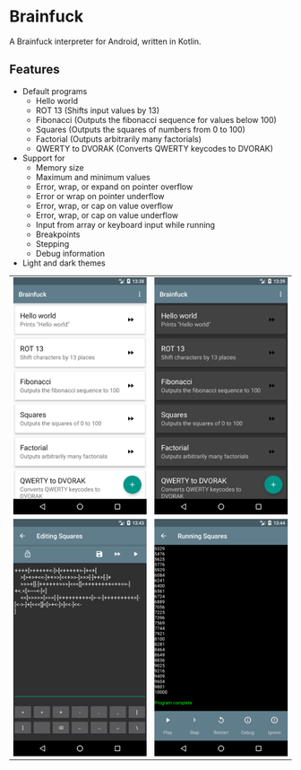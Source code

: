 # Brainfuck

A Brainfuck interpreter for Android, written in Kotlin.

## Features

- Default programs
	- Hello world
	- ROT 13 (Shifts input values by 13)
	- Fibonacci (Outputs the fibonacci sequence for values below 100)
	- Squares (Outputs the squares of numbers from 0 to 100)
	- Factorial (Outputs arbitrarily many factorials)
	- QWERTY to DVORAK (Converts QWERTY keycodes to DVORAK)
- Support for
	- Memory size
	- Maximum and minimum values
	- Error, wrap, or expand on pointer overflow
	- Error or wrap on pointer underflow
	- Error, wrap, or cap on value overflow
	- Error, wrap, or cap on value underflow
	- Input from array or keyboard input while running
	- Breakpoints 
	- Stepping
	- Debug information
- Light and dark themes	

| | |
| --- | --- |
| ![Main](./screenshots/home.png) | ![Main_dark](./screenshots/home_dark.png) |
| ![Editor](./screenshots/editor.png) | ![Runner](./screenshots/runner.png) |
